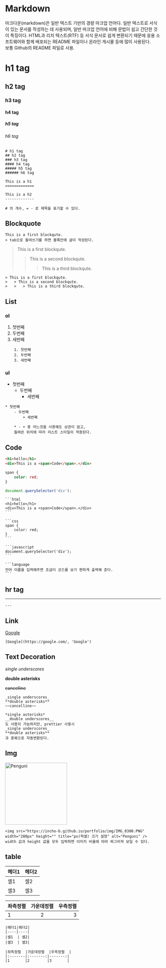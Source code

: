 # Markdown

마크다운(markdown)은 일반 텍스트 기반의 경량 마크업 언어다. 일반 텍스트로 서식이 있는 문서를 작성하는 데 사용되며, 일반 마크업 언어에 비해 문법이 쉽고 간단한 것이 특징이다. HTML과 리치 텍스트(RTF) 등 서식 문서로 쉽게 변환되기 때문에 응용 소프트웨어와 함께 배포되는 README 파일이나 온라인 게시물 등에 많이 사용된다. <br />
보통 Github의 README 파일로 사용.

# h1 tag

## h2 tag

### h3 tag

#### h4 tag

##### h5 tag

###### h6 tag

    # h1 tag
    ## h2 tag
    ### h3 tag
    #### h4 tag
    ##### h5 tag
    ###### h6 tag

    This is a h1
    =============

    This is a h2
    -------------

    # 의 개수, = - 로 제목을 표기할 수 있다.

## Blockquote

    This is a first blockqute.
    > tab으로 들여쓰기를 하면 블록안에 글이 작성된다.

> This is a first blockqute.
>
> > This is a second blockqute.
> >
> > > This is a third blockqute.

    > This is a first blockqute.
    >   > This is a second blockqute.
    >   >   > This is a third blockqute.

## List

### ol

1. 첫번째
2. 두번째
3. 세번째

```
    1. 첫번째
    2. 두번째
    3. 세번째
```

### ul

-   첫번째
    -   두번째
        -   세번째

```
* 첫번째
    - 두번째
        + 세번째

    * - + 중 어느것을 사용해도 상관이 없고,
    들여쓴 위치에 따라 리스트 스타일이 적용된다.
```

## Code

```html
<h1>hello</h1>
<div>This is a <span>Code</span>.</div>
```

```css
span {
	color: red;
}
```

```javascript
document.querySelector('div');
```

    ```html
    <h1>hello</h1>
    <div>This is a <span>Code</span>.</div>
    ```

    ```css
    span {
        color: red;
    }
    ```

    ```javascript
    document.querySelector('div');
    ```

    ```language
    언어 이름을 입력해주면 조금더 코드를 보기 편하게 출력해 준다.
    ```

## hr tag

---

    ---

## Link

[Google](https://google.com/, 'Google')

    [Google](https://google.com/, 'Google')

## Text Decoration

_single underscores_

**double asterisks**

~~cancelline~~

    _single underscores_
    **double asterisks**
    ~~cancelline~~

    *single asterisks*
    __double underscores__
    도 사용이 가능하지만, prettier 사용시
    _single underscores_
    **double asterisks**
    과 중복으로 자동변환된다.

## Img

<img src="https://incho-b.github.io/portfolio/img/IMG_0300.PNG" width="200px" height="" title="px(픽셀) 크기 설정" alt="Penguni" />

    <img src="https://incho-b.github.io/portfolio/img/IMG_0300.PNG" width="200px" height="" title="px(픽셀) 크기 설정" alt="Penguni" />
    width 값과 height 값을 모두 입력하면 이미지 비율에 따라 찌그러져 보일 수 있다.

## table

| 헤더1 | 헤더2 |
| ----- | ----- |
| 셀1   | 셀2   |
| 셀3   | 셀3   |

| 좌측정렬 | 가운데정렬 | 우측정렬 |
| :------- | :--------: | -------: |
| 1        |     2      |        3 |

    |헤더1|헤더2|
    |----|----|
    |셀1  | 셀2|
    |셀3  | 셀3|

    |좌측정렬  |가운데정렬  |우측정렬  |
    |:-------|:-------:|-------:|
    |1       |2        |3       |
